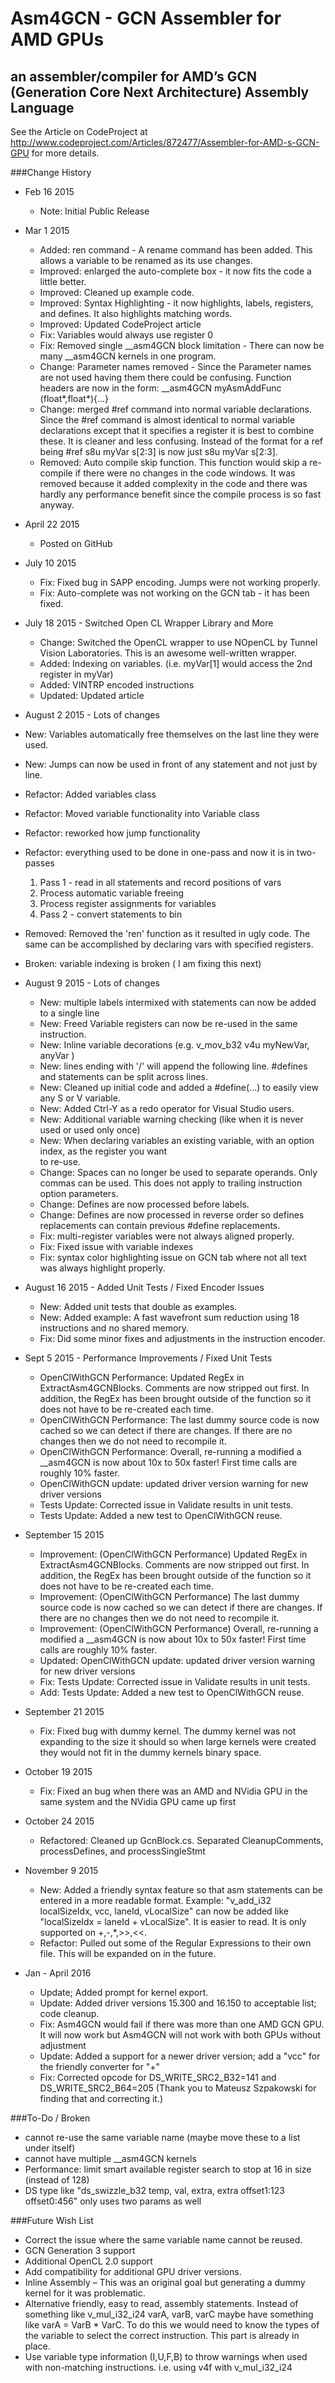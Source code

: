 # Asm4GCN - GCN Assembler for AMD GPUs
## an assembler/compiler for AMD’s GCN (Generation Core Next Architecture) Assembly Language

See the Article on CodeProject at http://www.codeproject.com/Articles/872477/Assembler-for-AMD-s-GCN-GPU for more details.

###Change History
- Feb 16 2015
  - Note: Initial Public Release
- Mar 1 2015
  - Added: ren command - A rename command has been added.  This allows a variable to be renamed as its use changes.
  - Improved: enlarged the auto-complete box - it now fits the code a little better.
  - Improved: Cleaned up example code.
  - Improved: Syntax Highlighting - it now highlights, labels, registers, and defines.  It also highlights matching words.
  - Improved: Updated CodeProject article
  - Fix: Variables would always use register 0
  - Fix: Removed single __asm4GCN block limitation - There can now be many __asm4GCN kernels in one program.
  - Change: Parameter names removed - Since the Parameter names are not used having them there could be confusing.  Function headers are now in the form: __asm4GCN myAsmAddFunc (float*,float*){...}
  - Change: merged #ref command into normal variable declarations. Since the #ref command is almost identical to normal variable declarations except that it specifies a register it is best to combine these.  It is cleaner and less confusing. Instead of the format for a ref being #ref s8u myVar s[2:3]  is now just s8u myVar s[2:3].
  - Removed: Auto compile skip function.  This function would skip a re-compile if there were no changes in the code windows. It was removed because it added complexity in the code and there was hardly any performance benefit since the compile process is so fast anyway. 
- April 22 2015
  - Posted on GitHub
- July 10 2015
  - Fix: Fixed bug in SAPP encoding.  Jumps were not working properly.
  - Fix: Auto-complete was not working on the GCN tab - it has been fixed.
- July 18 2015 - Switched Open CL Wrapper Library and More
  - Change: Switched the OpenCL wrapper to use NOpenCL by Tunnel Vision Laboratories. This is an awesome well-written wrapper.
  - Added: Indexing on variables.  (i.e.  myVar[1] would access the 2nd register in myVar)
  - Added: VINTRP encoded instructions
  - Updated: Updated article
 - August 2 2015 - Lots of changes
  - New: Variables automatically free themselves on the last line they were used.
  - New: Jumps can now be used in front of any statement and not just by line.
  - Refactor: Added variables class
  - Refactor: Moved variable functionality into Variable class
  - Refactor: reworked how jump functionality
  - Refactor: everything used to be done in one-pass and now it is in two-passes
     1) Pass 1 - read in all statements and record positions of vars
     2) Process automatic variable freeing
     3) Process register assignments for variables
     4) Pass 2 - convert statements to bin
  - Removed: Removed the 'ren' function as it resulted in ugly code. The same can be accomplished by declaring vars with specified registers.
  - Broken: variable indexing is broken ( I am fixing this next)
- August 9 2015 - Lots of changes
  - New: multiple labels intermixed with statements can now be added to a single line
  - New: Freed Variable registers can now be re-used in the same instruction.
  - New: Inline variable decorations (e.g. v_mov_b32 v4u myNewVar, anyVar )
  - New: lines ending with '/' will append the following line. #defines and statements can be split across lines.
  - New: Cleaned up initial code and added a #define(...) to easily view any S or V variable.
  - New: Added Ctrl-Y as a redo operator for Visual Studio users.
  - New: Additional variable warning checking (like when it is never used or used only once)
  - New: When declaring variables an existing variable, with an option index, as the register you want \
to re-use.
  - Change: Spaces can no longer be used to separate operands. Only commas can be used. This does not apply to trailing instruction option parameters.
  - Change: Defines are now processed before labels.
  - Change: Defines are now processed in reverse order so defines replacements can contain previous #define replacements. 
  - Fix: multi-register variables were not always aligned properly.
  - Fix: Fixed issue with variable indexes 
  - Fix: syntax color highlighting issue on GCN tab where not all text was always highlight properly.
- August 16 2015 - Added Unit Tests / Fixed Encoder Issues
  - New: Added unit tests that double as examples.
  - New: Added example: A fast wavefront sum reduction using 18 instructions and no shared memory.
  - Fix: Did some minor fixes and adjustments in the instruction encoder.
- Sept 5 2015 - Performance Improvements / Fixed Unit Tests
  - OpenClWithGCN Performance: Updated RegEx in ExtractAsm4GCNBlocks. Comments are now stripped out first. In addition, the RegEx has been brought outside of the function so it does not have to be re-created each time.
  - OpenClWithGCN Performance: The last dummy source code is now cached so we can detect if there are changes. If there are no changes then we do not need to recompile it.
  - OpenClWithGCN Performance: Overall, re-running a modified a __asm4GCN is now about 10x to 50x faster! First time calls are roughly 10% faster. 
  - OpenClWithGCN update: updated driver version warning for new driver versions
  - Tests Update: Corrected issue in Validate results in unit tests.
  - Tests Update: Added a new test to OpenClWithGCN reuse.

- September 15 2015
  - Improvement: (OpenClWithGCN Performance) Updated RegEx in ExtractAsm4GCNBlocks. Comments are now stripped out first. In addition, the RegEx has been brought outside of the function so it does not have to be re-created each time.
  - Improvement: (OpenClWithGCN Performance) The last dummy source code is now cached so we can detect if there are changes. If there are no changes then we do not need to recompile it.
  - Improvement: (OpenClWithGCN Performance) Overall, re-running a modified a __asm4GCN is now about 10x to 50x faster! First time calls are roughly 10% faster.
  - Updated: OpenClWithGCN update: updated driver version warning for new driver versions
  - Fix: Tests Update: Corrected issue in Validate results in unit tests.
  - Add: Tests Update: Added a new test to OpenClWithGCN reuse.

- September 21 2015  
  - Fix: Fixed bug with dummy kernel. The dummy kernel was not expanding to the size it should so when large kernels were created they would not fit in the dummy kernels binary space.

- October 19 2015  
  - Fix: Fixed an bug when there was an AMD and NVidia GPU in the same system and the NVidia GPU came up first

- October 24 2015  
  - Refactored: Cleaned up GcnBlock.cs. Separated CleanupComments, processDefines, and processSingleStmt

- November 9 2015
  - New: Added a friendly syntax feature so that asm statements can be entered in a more readable format.  Example: "v_add_i32 localSizeIdx, vcc, laneId, vLocalSize" can now be added like "localSizeIdx = laneId + vLocalSize". It is easier to read. It is only supported on +,-,*,>>,<<.
  - Refactor: Pulled out some of the Regular Expressions to their own file. This will be expanded on in the future.

- Jan - April 2016 
  - Update; Added prompt for kernel export.
  - Update: Added driver versions 15.300 and 16.150 to acceptable list; code cleanup.
  - Fix: Asm4GCN would fail if there was more than one AMD GCN GPU. It will now work but Asm4GCN will not work with both GPUs without adjustment
  - Update: Added a support for a newer driver version; add a "vcc" for the friendly converter for "+"
  - Fix: Corrected opcode for DS_WRITE_SRC2_B32=141 and DS_WRITE_SRC2_B64=205 (Thank you to Mateusz Szpakowski for finding that and correcting it.)

###To-Do / Broken
- cannot re-use the same variable name (maybe move these to a list under itself)
- cannot have multiple __asm4GCN kernels
- Performance: limit smart available register search to stop at 16 in size (instead of 128)
- DS type like "ds_swizzle_b32 temp, val, extra, extra offset1:123 offset0:456" only uses two params as well

###Future Wish List
- Correct the issue where the same variable name cannot be reused.
- GCN Generation 3 support
- Additional OpenCL 2.0 support
- Add compatibility for additional GPU driver versions.
- Inline Assembly – This was an original goal but generating a dummy kernel for it was problematic.
- Alternative friendly, easy to read, assembly statements. Instead of something like v_mul_i32_i24 varA, varB, varC maybe have something like varA = VarB * VarC. To do this we would need to know the types of the variable to select the correct instruction. This part is already in place.
- Use variable type information (I,U,F,B) to throw warnings when used with non-matching instructions. i.e. using v4f with v_mul_i32_i24
